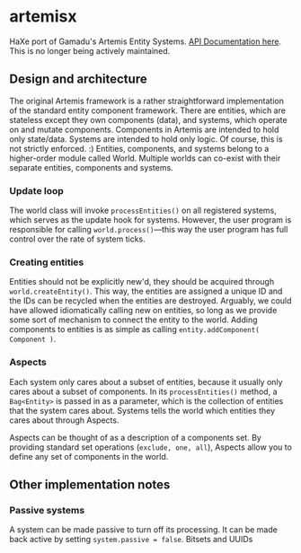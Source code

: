 artemisx
========

HaXe port of Gamadu's Artemis Entity Systems. [API Documentation here](http://davidyu.github.io/artemisx/doc). This is no longer being actively maintained.

## Design and  architecture

The original Artemis framework is a rather straightforward implementation of the standard entity component framework. There are entities, which are stateless except they own components (data), and systems, which operate on and mutate components. Components in Artemis are intended to hold only state/data. Systems are intended to hold only logic. Of course, this is not strictly enforced. :) Entities, components, and systems belong to a higher-order module called World. Multiple worlds can co-exist with their separate entities, components and systems.

### Update loop

The world class will invoke `processEntities()` on all registered systems, which serves as the update hook for systems. However, the user program is responsible for calling `world.process()`—this way the user program has full control over the rate of system ticks.

### Creating entities

Entities should not be explicitly new'd, they should be acquired through `world.createEntity()`. This way, the entities are assigned a unique ID and the IDs can be recycled when the entities are destroyed. Arguably, we could have allowed idiomatically calling new on entities, so long as we provide some sort of mechanism to connect the entity to the world. Adding components to entities is as simple as calling `entity.addComponent( Component )`.

### Aspects

Each system only cares about a subset of entities, because it usually only cares about a subset of components. In its `processEntities()` method, a `Bag<Entity>` is passed in as a parameter, which is the collection of entities that the system cares about. Systems tells the world which entities they cares about through Aspects.

Aspects can be thought of as a description of a components set. By providing standard set operations (`exclude, one, all`), Aspects allow you to define any set of components in the world.

## Other implementation notes

### Passive systems

A system can be made passive to turn off its processing. It can be made back active by setting `system.passive = false`.
Bitsets and UUIDs
